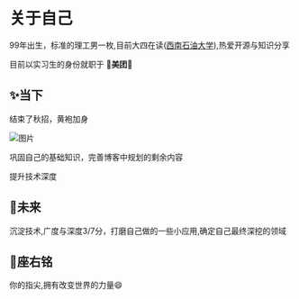 # 关于自己
99年出生，标准的理工男一枚,目前大四在读([西南石油大学](https://www.swpu.edu.cn/)),热爱开源与知识分享

目前以实习生的身份就职于 🛵**美团**🛵

## :sparkles:当下
结束了秋招，黄袍加身

![图片](https://img.cdn.sugarat.top/mdImg/MTYwNDcyMTQ4NTMyOA==604721485328)

巩固自己的基础知识，完善博客中规划的剩余内容

提升技术深度

## :rocket:未来
沉淀技术,广度与深度3/7分，打磨自己做的一些小应用,确定自己最终深挖的领域

## :pencil:座右铭
你的指尖,拥有改变世界的力量:smile:

<comment/>
<tongji/>